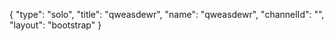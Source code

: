 {
    "type": "solo",
    "title": "qweasdewr",
    "name": "qweasdewr",
    "channelId": "",
    "layout": "bootstrap"
}